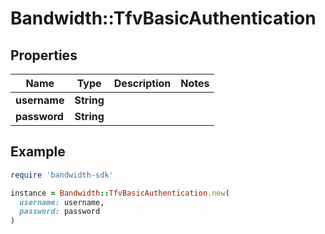 # Bandwidth::TfvBasicAuthentication

## Properties

| Name | Type | Description | Notes |
| ---- | ---- | ----------- | ----- |
| **username** | **String** |  |  |
| **password** | **String** |  |  |

## Example

```ruby
require 'bandwidth-sdk'

instance = Bandwidth::TfvBasicAuthentication.new(
  username: username,
  password: password
)
```

